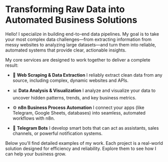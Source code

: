 # Transforming Raw Data into Automated Business Solutions

Hello! I specialize in building end-to-end data pipelines. My goal is to take your most complex data challenges—from extracting information from messy websites to analyzing large datasets—and turn them into reliable, automated systems that provide clear, actionable insights.

My core services are designed to work together to deliver a complete result:

*   🔎 **Web Scraping & Data Extraction** 
    I reliably extract clean data from any source, including complex, dynamic websites and APIs.

*   📊 **Data Analysis & Visualization** 
    I analyze and visualize your data to uncover hidden patterns, trends, and key business metrics.

*   ⚙️ **n8n Business Process Automation** 
    I connect your apps (like Telegram, Google Sheets, databases) into seamless, automated workflows with n8n.

*   💬 **Telegram Bots** 
    I develop smart bots that can act as assistants, sales channels, or powerful notification systems.

Below you'll find detailed examples of my work. Each project is a real-world solution designed for efficiency and reliability. Explore them to see how I can help your business grow.